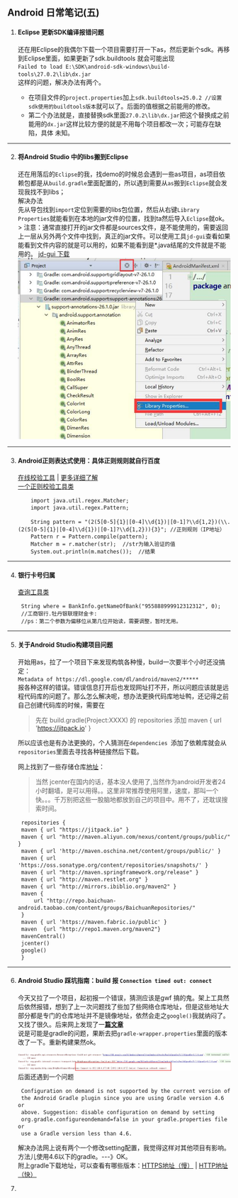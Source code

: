 ## Android 日常笔记(五)

1. #### Eclipse 更新SDK编译报错问题
 
     还在用Eclipse的我偶尔下载一个项目需要打开一下as，然后更新个sdk。再移到Eclipse里面，如果更新了sdk.buildtools 就会可能出现  
        ```Failed to load E:\SDK\android-sdk-windows\build-tools\27.0.2\lib\dx.jar```  
     这样的问题，解决办法有两个。  
    - 在项目文件的`project.properties`加上`sdk.buildtools=25.0.2 //设置sdk使用的buildtools版本`就可以了。后面的值根据之前能用的修改。  
    - 第二个办法就是，直接替换sdk里面`27.0.2\lib\dx.jar`把这个替换成之前能用的`dx.jar`这样比较方便的就是不用每个项目都改一次；可能存在缺陷，具体 未知。
---
2. #### 将Android Studio 中的libs搬到Eclipse
 
     还在用落后的`Eclipse`的我，找demo的时候总会遇到一些as项目，as项目依赖包都是从`build.gradle`里面配置的，所以遇到需要从`as`搬到`Eclipse`就会发现我找不到libs；  
     解决办法  
     先从导包找到`import`定位到需要的libs包位置，然后从右键`Library Properties`就能看到在本地的jar文件的位置，找到ta然后导入`Eclipse`就ok。
         > 注意：通常直接打开的jar文件都是sources文件，是不能使用的，需要返回上一层从另外两个文件中找到，真正的jar文件。可以使用工具`jd-gui`查看如果能看到文件内容的就是可以用的，如果不能看到是*.java结尾的文件就是不能用的。
         [jd-gui 下载](https://github.com/516457377/Note/raw/master/Android/jd-gui.exe)  
        ![如图](/Android/TIM截图20190326115254.jpg)
---
 3. #### Android正则表达式使用：具体正则规则就自行百度  
    [在线校验工具](https://tool.lu/regex/) | [更多详细了解](https://blog.csdn.net/gdutxiaoxu/article/details/77800756)  
    [一个正则校验工具类](https://github.com/516457377/Note/blob/master/Tools/RegexUtil.java)
    
            import java.util.regex.Matcher;  
            import java.util.regex.Pattern;  
            
            String pattern = "(2(5[0-5]{1}|[0-4]\\d{1})|[0-1]?\\d{1,2})(\\.(2(5[0-5]{1}|[0-4]\\d{1})|[0-1]?\\d{1,2})){3}"; //正则规则（IP地址） 
            Pattern r = Pattern.compile(pattern);
            Matcher m = r.matcher(str);  //str为输入验证的值 
            System.out.println(m.matches());  //结果
---
4. #### 银行卡号归属
    [查询工具类](https://github.com/516457377/Note/blob/master/Tools/BankInfo.java)

        String where = BankInfo.getNameOfBank("955888999912312312", 0);
        //工商银行.牡丹银联理财金卡:
        //ps：第二个参数为偏移位从第几位开始读，需要调整，暂时无用。
        
---
5. #### 关于Android Studio构建项目问题
    开始用as，拉了一个项目下来发现构筑各种慢，build一次要半个小时还没搞定：  
    ```Metadata of https://dl.google.com/dl/android/maven2/*****```  
    报各种这样的错误。错误信息打开后也发现网址打不开，所以问题应该就是远程代码库的问题了。那么怎么解决呢，想办法更换代码库地址鸭，还记得之前自己创建代码库的时候，需要在
    > 先在 build.gradle(Project:XXXX) 的 repositories 添加 maven { url 'https://jitpack.io' }

    所以应该也是有办法更换的，个人猜测在`dependencies `添加了依赖库就会从`repositories`里面去寻找各种链接然后下载。
    
    网上找到了一些存储仓库[地址](https://blog.csdn.net/u011216417/article/details/73480899)：
    > 当然 jcenter在国内的话，基本没人使用了,当然作为android开发者24小时翻墙，是可以用得。。这里非常推荐使用阿里，速度，那叫一个快。。。千万别把这些一股脑地都放到自己的项目中。用不了，还耽误搜索时间。
    
        repositories {
        maven { url "https://jitpack.io" }
        maven { url "http://maven.aliyun.com/nexus/content/groups/public/" }
        maven { url 'http://maven.oschina.net/content/groups/public/' } 
        maven { url 'https://oss.sonatype.org/content/repositories/snapshots/' } 
        maven { url "http://maven.springframework.org/release" } 
        maven { url "http://maven.restlet.org" } 
        maven { url "http://mirrors.ibiblio.org/maven2" }
        maven {
            url "http://repo.baichuan-android.taobao.com/content/groups/BaichuanRepositories/"
        }
        maven { url 'https://maven.fabric.io/public' }
        maven  {url "http://repo1.maven.org/maven2"}
        mavenCentral()
        jcenter()
        google()
        }
        
---
6. #### Android Studio 踩坑指南：build 报 `Connection timed out: connect`
    今天又拉了一个项目，起初报一个错误，猜测应该是gwf 搞的鬼。架上工具然后依然报错，想到了上一次问题找了些加了些网络仓库地址，但是这些地址大部分都是专门的仓库地址并不是镜像地址，依然会走之`google()`我就纳闷了。又找了很久。后来网上发现了一[**篇文章**](https://blog.csdn.net/rookie_or_beginner/article/details/80736986)  
说是可能是gradle的问题，果断去把`gradle-wrapper.properties`里面的版本改了一下。重新构建果然ok。

    ![图2](/Android/img2.jpg)  
    后面还遇到一个问题  
    
        Configuration on demand is not supported by the current version of
        the Android Gradle plugin since you are using Gradle version 4.6 or
        above. Suggestion: disable configuration on demand by setting
        org.gradle.configureondemand=false in your gradle.properties file or
        use a Gradle version less than 4.6.
    
    解决办法网上说有两个一个修改setting配置，我觉得这样对其他项目有影响。方法儿使用4.6以下的gradle。---》OK。  
    附上gradle下载地址，可以查看有哪些版本：[HTTPS地址（慢）](https://services.gradle.org/distributions/) | [HTTP地址（快）](http://services.gradle.org/distributions/)

0.

